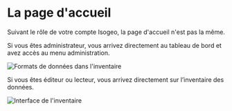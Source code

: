 # La page d'accueil

Suivant le rôle de votre compte Isogeo, la page d'accueil n'est pas la même.

Si vous êtes administrateur, vous arrivez directement au tableau de bord et avez accès au menu administration.

![Formats de données dans l'inventaire](/images/tdb_formats.png "Page d'accueil pour les administrateurs")

Si vous êtes éditeur ou lecteur, vous arrivez directement sur l’inventaire des données.

![Interface de l'inventaire](/images/inv_global.png "Page d'accueil pour les éditeurs / lecteurs")
